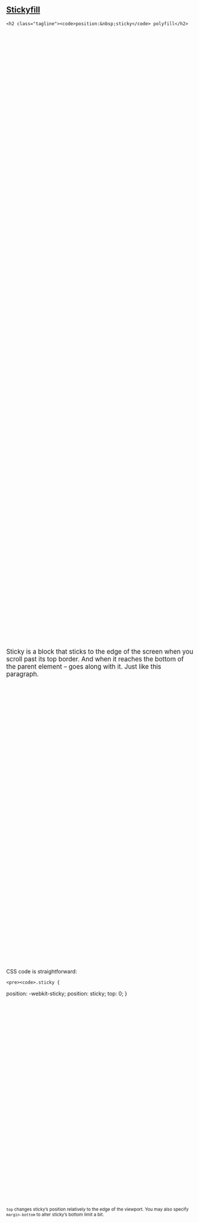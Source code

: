 <style>
{% include snippets/stickyfill-demo.css %}
</style>

<script>
{% include snippets/stickyfill-demo.js %}
</script>

<section style="height: 120em;" markdown="1">
  <hgroup class="sticky-1 sticky">
    <h1 class="article-title"><a href="https://github.com/wilddeer/stickyfill">Stickyfill</a></h1>

    <h2 class="tagline"><code>position:&nbsp;sticky</code> polyfill</h2>
  </hgroup>

  <p class="sticky sticky-1-2" style="text-align: center; opacity: 0.3; margin-bottom: 60em; top: 8em; ">
    <i class="icon-chevron-down scroll-me"></i>
  </p>
</section>

<section style="height: 60em;" markdown="1">
  <p class="sticky-2 sticky" style="top: 3em; font-size: 1.2em; margin-top: 2em;">
    Sticky is a block that sticks to the edge of the screen when you scroll past its top border. And when it reaches the bottom of the parent element – goes along with it. Just like this paragraph.
  </p>
</section>

<section style="height: 100em;" markdown="1">
  <div class="sticky-3 sticky" style="top: 3em; margin-bottom: 2.7em;">
    <p>
      CSS code is straightforward:
    </p>

    <pre><code>.sticky {
  position: -webkit-sticky;
  position: sticky;
  top: 0;
}</code></pre>

  </div>

  <p class="sticky-4 sticky" style="top: 16em; margin-top: 40em; margin-bottom: 0;">
    <small><code>top</code> changes sticky’s position relatively to the edge of the viewport. You may also specify <code>margin-bottom</code> to alter sticky’s bottom limit a bit.</small>
  </p>
</section>

<section style="min-height: 160em;" markdown="1">
  <div class="sticky-5 sticky" style="top: 3em; margin-top: 30em; font-size: 1.2em; margin-bottom: 5em;">
    <p>
      The problem is, stickies are currently <a href="http://caniuse.com/#feat=css-sticky">supported</a> only in Safari on OS X and iOS.
    </p>
  </div>

  <div class="sticky-6 sticky" style="top: 8em; margin-top: 50em; font-size: 1.2em;">
    <p>
      So I made <a href="https://github.com/wilddeer/stickyfill">Stickyfill</a>. It emulates stickies where they aren’t supported natively.
    </p>
  </div>
</section>

<section style="min-height: 90em;" markdown="1">
  <div class="sticky-7 sticky" style="top: 5em; margin-top: 10em;">
    <h3>What it does:</h3>

    <ul>
      <li>Supports top-positioned stickies</li>
      <li><del>Supports table cell stickies</del> Disabled until Firefox <a href="https://bugzilla.mozilla.org/show_bug.cgi?id=975644">makes a native implementation</a></li>
      <li>Works in IE9+</li>
      <li>Disables in older browsers and in browsers with native sticky support</li>
      <li>Mimics original sticky behavior (where it can)</li>
      <li>Considers <a href="http://wilddeer.github.io/stickyfill/test/">a whole lot of different use cases</a></li>
    </ul>
  </div>
</section>

<section style="min-height: 80em;" markdown="1">
  <div class="sticky-8 sticky" style="top: 5em; margin-top: 5em;">
    <h3>What it doesn’t do:</h3>

    <ul>
      <li>Doesn’t support left, right, bottom or combined stickies</li>
      <li>Doesn’t support stacking of table cell stickies</li>
      <li>Doesn’t work in overflowed blocks</li>
      <li>Doesn’t parse your CSS (launch it manually)</li>
    </ul>
  </div>
</section>

<section style="min-height: 160em;" markdown="1">
  <p class="sticky-9 sticky" style="top: 5em; margin-top: 50em; font-size: 1.2em; text-align: center;">
    <a href="https://github.com/wilddeer/stickyfill" class="big-fucking-button"><i class="icon-github">&nbsp;</i>Get it on GitHub</a>
  </p>
</section>


<figure class="info icon-heart-empty" style="margin-top: 30em;" markdown="1">
In four days of diving into browser box models’ hell I discovered the difference between `window.pageYOffset`, `document.documentElement.scrollTop`, `window.scrollY` and `document.body.scrollTop`, discrepancies in `offsetWidth` of a block with  `box-sizing: border-box` in different browsers, how `element.offsetWidth` and `node.getBoundingClientRect().width` differ and why, what’s the difference between `getComputedStyle(element)` and real values, how to get viewport’s width without scroll width and how rounding errors tend to accumulate in the most inopportune moment.
</figure>

